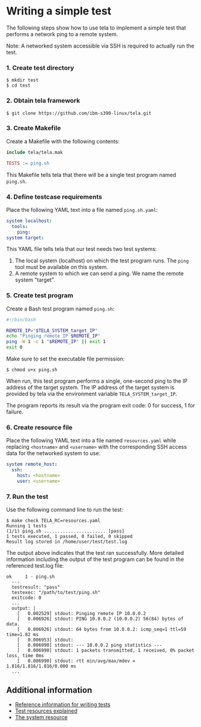 Writing a simple test
=====================

The following steps show how to use tela to implement a simple test that
performs a network ping to a remote system.

Note: A networked system accessible via SSH is required to actually run
the test.

### 1. Create test directory

```
$ mkdir test
$ cd test
```

### 2. Obtain tela framework

```
$ git clone https://github.com/ibm-s390-linux/tela.git
```

### 3. Create Makefile

Create a Makefile with the following contents:

```Makefile
include tela/tela.mak

TESTS := ping.sh
```

This Makefile tells tela that there will be a single test program named
`ping.sh`.

### 4. Define testcase requirements

Place the following YAML text into a file named `ping.sh.yaml`:

```YAML
system localhost:
  tools:
    ping:
system target:
```

This YAML file tells tela that our test needs two test systems:

  1. The local system (localhost) on which the test program runs. The
     `ping` tool must be available on this system.
  2. A remote system to which we can send a ping. We name the remote system
     "target".

### 5. Create test program

Create a Bash test program named `ping.sh`:

```Bash
#!/bin/bash

REMOTE_IP="$TELA_SYSTEM_target_IP"
echo "Pinging remote IP $REMOTE_IP"
ping -W 1 -c 1 "$REMOTE_IP" || exit 1
exit 0
```

Make sure to set the executable file permission:

```
$ chmod u+x ping.sh
```

When run, this test program performs a single, one-second ping to the IP
address of the target system. The IP address of the target system is provided
by tela via the environment variable `TELA_SYSTEM_target_IP`.

The program reports its result via the program exit code: 0 for success, 1 for
failure.

### 6. Create resource file

Place the following YAML text into a file named `resources.yaml` while
replacing `<hostname>` and `<username>` with the corresponding SSH access
data for the networked system to use:

```YAML
system remote_host:
  ssh:
    host: <hostname>
    user: <username>
```

### 7. Run the test

Use the following command line to run the test:

```
$ make check TELA_RC=resources.yaml
Running 1 tests
(1/1) ping.sh ....................... [pass]
1 tests executed, 1 passed, 0 failed, 0 skipped
Result log stored in /home/user/test/test.log
```

The output above indicates that the test ran successfully. More detailed
information including the output of the test program can be found in the
referenced test.log file:

```
ok     1 - ping.sh
  ---
  testresult: "pass"
  testexec: "/path/to/test/ping.sh"
  exitcode: 0
  ...
  output: |
    [   0.002529] stdout: Pinging remote IP 10.0.0.2
    [   0.006926] stdout: PING 10.0.0.2 (10.0.0.2) 56(84) bytes of data.
    [   0.006926] stdout: 64 bytes from 10.0.0.2: icmp_seq=1 ttl=59 time=1.82 ms
    [   0.006953] stdout:
    [   0.006990] stdout: --- 10.0.0.2 ping statistics ---
    [   0.006990] stdout: 1 packets transmitted, 1 received, 0% packet loss, time 0ms
    [   0.006990] stdout: rtt min/avg/max/mdev = 1.816/1.816/1.816/0.000 ms
  ...

```

Additional information
----------------------

 * [Reference information for writing tests](doc/writing_tests.md)
 * [Test resources explained](doc/resources.md)
 * [The system resource](doc/resources/system.md)
